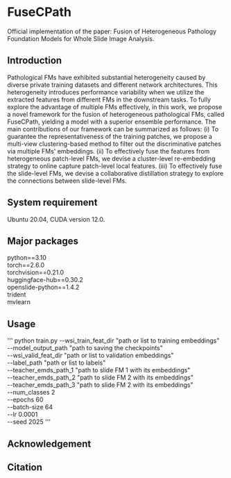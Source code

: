# FuseCPath
Official implementation of the paper: Fusion of Heterogeneous Pathology Foundation Models for Whole Slide Image Analysis.

## Introduction
Pathological FMs have exhibited substantial heterogeneity caused by diverse private training datasets and different network architectures. This heterogeneity introduces performance variability when we utilize the extracted features from different FMs in the downstream tasks. To fully explore the advantage of multiple FMs effectively, in this work, we propose a novel framework for the fusion of heterogeneous pathological FMs, called FuseCPath, yielding a model with a superior ensemble performance. The main contributions of our framework can be summarized as follows: (i) To guarantee the representativeness of the training patches, we propose a multi-view clustering-based method to filter out the discriminative patches via multiple FMs' embeddings. (ii) To effectively fuse the features from heterogeneous patch-level FMs, we devise a cluster-level re-embedding strategy to online capture patch-level local features. (iii) To effectively fuse the slide-level FMs, we devise a collaborative distillation strategy to explore the connections between slide-level FMs.

## System requirement
Ubuntu 20.04, CUDA version 12.0. <br>

## Major packages
python==3.10 <br>
torch==2.6.0 <br>
torchvision==0.21.0 <br>
huggingface-hub==0.30.2 <br>
openslide-python==1.4.2 <br>
trident <br>
mvlearn

## Usage
'''
python train.py --wsi_train_feat_dir "path or list to training embeddings" \
 --model_output_path "path to saving the checkpoints" \
 --wsi_valid_feat_dir "path or list to validation embeddings" \
 --label_path "path or list to labels" \
 --teacher_emds_path_1 "path to slide FM 1 with its embeddings" \
 --teacher_emds_path_2 "path to slide FM 2 with its embeddings" \
 --teacher_emds_path_3 "path to slide FM 2 with its embeddings" \
 --num_classes 2 \
 --epochs 60 \
 --batch-size 64 \
 --lr 0.0001 \
 --seed 2025
'''

## Acknowledgement

## Citation
